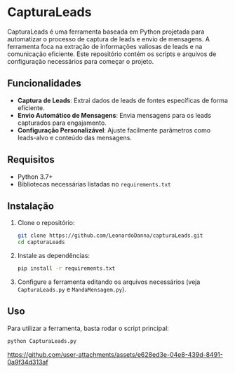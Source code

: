 # CapturaLeads

CapturaLeads é uma ferramenta baseada em Python projetada para automatizar o processo de captura de leads e envio de mensagens. A ferramenta foca na extração de informações valiosas de leads e na comunicação eficiente. Este repositório contém os scripts e arquivos de configuração necessários para começar o projeto.

## Funcionalidades

- **Captura de Leads**: Extrai dados de leads de fontes específicas de forma eficiente.
- **Envio Automático de Mensagens**: Envia mensagens para os leads capturados para engajamento.
- **Configuração Personalizável**: Ajuste facilmente parâmetros como leads-alvo e conteúdo das mensagens.

## Requisitos

- Python 3.7+
- Bibliotecas necessárias listadas no `requirements.txt`

## Instalação

1. Clone o repositório:

    ```bash
    git clone https://github.com/LeonardoDanna/capturaLeads.git
    cd capturaLeads
    ```

2. Instale as dependências:

    ```bash
    pip install -r requirements.txt
    ```

3. Configure a ferramenta editando os arquivos necessários (veja `CapturaLeads.py` e `MandaMensagem.py`).

## Uso

Para utilizar a ferramenta, basta rodar o script principal:

```bash
python CapturaLeads.py
```

https://github.com/user-attachments/assets/e628ed3e-04e8-439d-8491-0a9f34d313af


